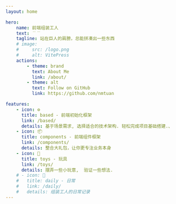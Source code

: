 ```yaml
---
layout: home

hero:
    name: 前端组装工人
    text: ﹉﹉
    tagline: 站在巨人的肩膀，总能拼凑出一些东西
    # image:
    #     src: /logo.png
    #     alt: VitePress
    actions:
        - theme: brand
          text: About Me
          link: /about/
        - theme: alt
          text: Follow on GitHub
          link: https://github.com/nmtuan

features:
    - icon: ⚙️
      title: based - 前端初始化框架
      link: /based/
      details: 基于场景需求, 选择适合的技术架构. 轻松完成项目基础搭建.、
    - icon: 📦
      title: components - 前端组件框架
      link: /components/
      details: 整合大礼包，让你更专注业务本身
    - icon: 🎲
      title: toys - 玩具
      link: /toys/
      details: 摆弄一些小玩意,  验证一些想法.
    # - icon: 📝
    #   title: daily - 日常
    #   link: /daily/
    #   details: 组装工人的日常记录
---
```


